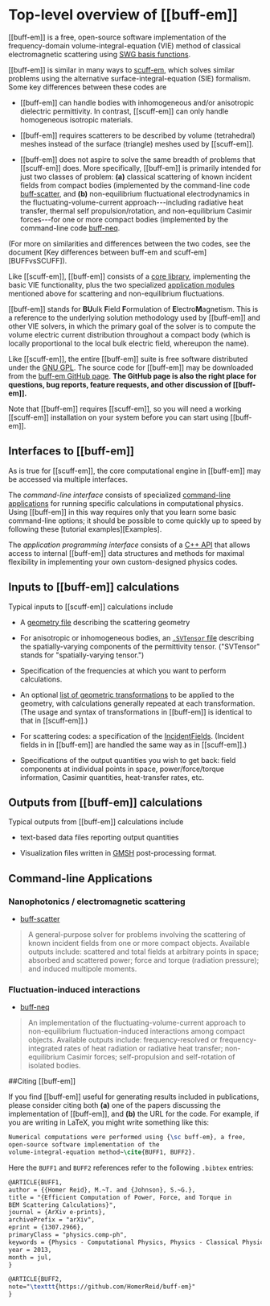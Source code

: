 # Top-level overview of [[buff-em]]

[[buff-em]] is a free, open-source software
implementation of the frequency-domain 
volume-integral-equation (VIE) method of 
classical electromagnetic
scattering using [SWG basis functions][SWGPaper].

[[buff-em]] is similar in many ways to 
[<span class="SC">scuff-em</sc>][scuffEM],
which solves similar problems using the
alternative surface-integral-equation (SIE)
formalism. Some key differences between these
codes are

+ [[buff-em]] can handle bodies with inhomogeneous
and/or anisotropic dielectric permittivity. In
contrast, [[scuff-em]] can only handle homogeneous
isotropic materials.

+ [[buff-em]] requires scatterers to be described
by volume (tetrahedral) meshes instead of 
the surface (triangle) meshes used by [[scuff-em]].

+ [[buff-em]] does not aspire to solve the same
breadth of problems that [[scuff-em]] does. 
More specifically, [[buff-em]] is primarily
intended for just two classes of problem: 
**(a)** classical scattering of known incident
fields from compact bodies (implemented by the
command-line code 
[<span class="SC">buff-scatter</span>][buffScatter], 
and 
**(b)** non-equilibrium fluctuational
electrodynamics in the fluctuating-volume-current 
approach---including radiative heat transfer, thermal 
self propulsion/rotation, and non-equilibrium Casimir 
forces---for one or more compact bodies (implemented
by the command-line code
[<span class="SC">buff-neq</span>][buffNEQ].

(For more on similarities and differences between
the two codes, see the document
[Key differences between <span class="SC">buff-em</span>
and <span class="SC">scuff-em</span>][BUFFvsSCUFF]).

Like [[scuff-em]], [[buff-em]] consists of a 
[core library](../API/libbuff.md),
implementing the basic VIE functionality, plus
the two specialized [application modules](#AvailableApplications) 
mentioned above for scattering and non-equilibrium
fluctuations.

[[buff-em]] stands for **BU**ulk **F**ield **F**ormulation of 
**E**lectro**M**agnetism. This is a reference to the underlying solution 
methodology used by [[buff-em]] and other VIE solvers, in which
the primary goal of the solver is to compute the volume electric 
current distribution throughout a compact body (which is
locally proportional to the local bulk electric field,
whereupon the name).

Like [[scuff-em]], the entire [[buff-em]] suite is free software 
distributed under the [GNU GPL][GNUGPL]. The source code for
[[buff-em]] may be downloaded from the 
[<span class="SC">buff-em</span> GitHub page][GitHub]. 
**The GitHub page is also the right place for questions, 
bug reports, feature requests, and other discussion of [[buff-em]].**

Note that [[buff-em]] requires [[scuff-em]], so you will need a
working [[scuff-em]] installation on your system before you can 
start using [[buff-em]].

## Interfaces to [[buff-em]]

As is true for [[scuff-em]], the core computational engine 
in [[buff-em]] may be accessed via multiple interfaces.

The *command-line interface* consists of specialized
[command-line applications](#AvailableApplications) for
running specific calculations in computational
physics. Using [[buff-em]] in this way requires only
that you learn some basic command-line options;
it should be possible to come quickly up to speed
by following these
[tutorial examples][Examples].

The *application programming interface* consists of 
a [C++ API](../API/libbuff.md)
that allows access to internal [[buff-em]] data structures
and methods for maximal flexibility in implementing your
own custom-designed physics codes.

## Inputs to [[buff-em]] calculations

Typical inputs to [[scuff-em]] calculations include

+ A [geometry file](Geometries.md) describing the scattering geometry

+ For anisotropic or inhomogeneous bodies, an 
  [`.SVTensor` file](SVTensors.md) describing
  the spatially-varying components of the permittivity
  tensor. ("SVTensor" stands for "spatially-varying tensor.")

+ Specification of the frequencies at which you want to 
  perform calculations.

+ An optional 
  [list of geometric transformations][Transformations]
  to be applied to the geometry, with calculations generally repeated
  at each transformation. (The usage and syntax of transformations
  in [[buff-em]] is identical to that in [[scuff-em]].)

+ For scattering codes: a specification of the 
  [IncidentFields][IncidentFields]. (Incident fields in 
  in [[buff-em]] are handled the same way as in [[scuff-em]].)

+ Specifications of the output quantities you wish to get back: 
  field components at individual points in space, power/force/torque
  information, Casimir quantities, heat-transfer rates, etc.

## Outputs from [[buff-em]] calculations

Typical outputs from [[buff-em]] calculations include

+ text-based data files reporting output quantities

+ Visualization files written in 
  [<span class="SC">GMSH</span>][GMSH] post-processing
  format.

<a name="AvailableApplications"></a>
## Command-line Applications

### Nanophotonics / electromagnetic scattering 

 + [<span class="SC">buff-scatter</span>][buffScatter]
> A general-purpose solver for problems involving the 
> scattering of known incident fields from one or more
> compact objects.
> Available outputs include: scattered and total fields
> at arbitrary points in space; absorbed and scattered 
> power; force and torque (radiation pressure); and induced 
> multipole moments.

### Fluctuation-induced interactions

 + [<span class="SC">buff-neq</span>][buffNEQ]
> An implementation of the fluctuating-volume-current
> approach to non-equilibrium fluctuation-induced
> interactions among compact objects.
> Available outputs include: frequency-resolved or 
> frequency-integrated rates of heat radiation or 
> radiative heat transfer; non-equilibrium Casimir 
> forces; self-propulsion and self-rotation of 
> isolated bodies.

##Citing [[buff-em]]

If you find [[buff-em]] useful for generating
results included in publications, please consider citing both 
**(a)** one of the papers discussing the implementation of
[[buff-em]], and
**(b)** the URL for the code. For example, if you are writing
in LaTeX, you might write something like this:

````tex
Numerical computations were performed using {\sc buff-em}, a free,
open-source software implementation of the 
volume-integral-equation method~\cite{BUFF1, BUFF2}.
````

Here the ``BUFF1`` and ``BUFF2``
references refer to the following ``.bibtex`` entries:

````tex
@ARTICLE{BUFF1,
author = {{Homer Reid}, M.~T. and {Johnson}, S.~G.},
title = "{Efficient Computation of Power, Force, and Torque in 
BEM Scattering Calculations}",
journal = {ArXiv e-prints},
archivePrefix = "arXiv",
eprint = {1307.2966},
primaryClass = "physics.comp-ph",
keywords = {Physics - Computational Physics, Physics - Classical Physics},
year = 2013,
month = jul,
}

@ARTICLE{BUFF2,
note="\texttt{https://github.com/HomerReid/buff-em}"
}
````

[GMSH]: http://www.geuz.org/gmsh
[GNUGPL]:                            http://en.wikipedia.org/wiki/GNU_General_Public_License
[GitHub]:                            https://github.com/HomerReid/buff-em/
[scuffEM]:                           http://homerreid.github.io/scuff-em-documentation
[SWGPaper]:                          http://dx.doi.org/10.1109/TAP.1984.1143193
[buffScatter]:                       ../../applications/buff-scatter.md
[buffNEQ]:                           ../../applications/buff-neq.md
[Transformations]:                   http://homerreid.github.io/scuff-em-documentation/reference/Transformations
[IncidentFields]:                    http://homerreid.github.io/scuff-em-documentation/reference/IncidentFields
